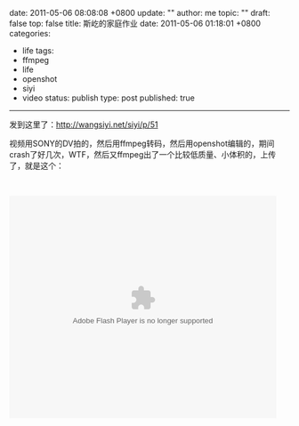 date: 2011-05-06 08:08:08 +0800
update: ""
author: me
topic: ""
draft: false
top: false
title: 斯屹的家庭作业
date: 2011-05-06 01:18:01 +0800
categories:
- life
tags:
- ffmpeg
- life
- openshot
- siyi
- video
status: publish
type: post
published: true
---
<p>发到这里了：<a href="http://wangsiyi.net/siyi/p/51">http://wangsiyi.net/siyi/p/51</a></p>

<p>视频用SONY的DV拍的，然后用ffmpeg转码，然后用openshot编辑的，期间crash了好几次，WTF，然后又ffmpeg出了一个比较低质量、小体积的，上传了，就是这个：</p>

<p>&nbsp;</p>

<p><embed src="http://player.youku.com/player.php/sid/XMjY0NTI3NTMy/v.swf" quality="high" width="480" height="400" align="middle" allowscriptaccess="sameDomain" type="application/x-shockwave-flash"></embed></p>
